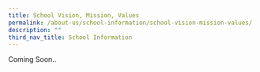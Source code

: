```yaml
---
title: School Vision, Mission, Values
permalink: /about-us/school-information/school-vision-mission-values/
description: ""
third_nav_title: School Information
---
```

<!-- # **School Vision, Mission, Values**

### School Vision

A Community of Passionate Learners and Compassionate Leaders.

As a school, we are a caring community with shared values and purpose.  
As passionate learners, we are self-directed, resilient and have a love of learning.  
As compassionate leaders, we are empathetic, humble and act with integrity.


### School Mission

To nurture students holistically and develop them to be active citizens.

  

### School Values

**Managing Self:**   
We take pride in ourselves, act with integrity and are responsible.

**Putting Others Before Self:**   
We have empathy and strive to build a caring community through service and teamwork.

**Striving To Excel:**    
We are resilient and seek continuous improvement and innovation.

-->
Coming Soon..